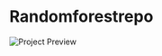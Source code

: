 # Randomforestrepo
![Project Preview](https://github.com/yourusername/yourrepo/raw/main/preview.png)

